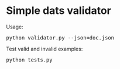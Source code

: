 # Simple dats validator

Usage: <pre>python validator.py --json=doc.json</pre>

Test valid and invalid examples: <pre>python tests.py</pre>
